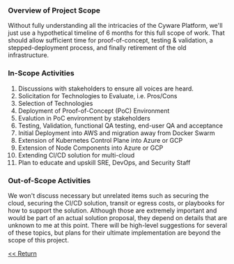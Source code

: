 ### Overview of Project Scope

Without fully understanding all the intricacies of the Cyware Platform, we'll just use a hypothetical timeline of 6 months for this full scope of work. That should allow sufficient time for proof-of-concept, testing & validation, a stepped-deployment process, and finally retirement of the old infrastructure.

### In-Scope Activities

1. Discussions with stakeholders to ensure all voices are heard.
2. Solicitation for Technologies to Evaluate, i.e. Pros/Cons
3. Selection of Technologies
4. Deployment of Proof-of-Concept (PoC) Environment
5. Evalution in PoC environment by stakeholders
6. Testing, Validation, functional QA testing, end-user QA and acceptance
7. Initial Deployment into AWS and migration away from Docker Swarm
8. Extension of Kubernetes Control Plane into Azure or GCP
9. Extension of Node Components into Azure or GCP
10. Extending CI/CD solution for multi-cloud
11. Plan to educate and upskill SRE, DevOps, and Security Staff

### Out-of-Scope Activities

We won't discuss necessary but unrelated items such as securing the cloud, securing the CI/CD solution, transit or egress costs, or playbooks for how to support the solution. Although those are extremely important and would be part of an actual solution proposal, they depend on details that are unknown to me at this point. There will be high-level suggestions for several of these topics, but plans for their ultimate implementation are beyond the scope of this project.

[<< Return](./index.md#table-of-contents)